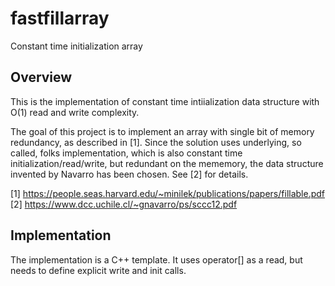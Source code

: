 # fastfillarray
Constant time initialization array

## Overview

This is the implementation of constant time intiialization data structure with O(1) read and write
complexity.

The goal of this project is to implement an array with single bit of memory redundancy, as described
in [1]. Since the solution uses underlying, so called, folks implementation, which is also constant
time initialization/read/write, but redundant on the mememory, the data structure invented by
Navarro has been chosen. See [2] for details.


[1] https://people.seas.harvard.edu/~minilek/publications/papers/fillable.pdf
[2] https://www.dcc.uchile.cl/~gnavarro/ps/sccc12.pdf

## Implementation

The implementation is a C++ template. It uses operator[] as a read, but needs to define explicit
write and init calls.
